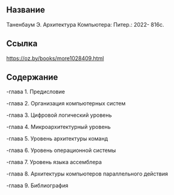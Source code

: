
## Название

Таненбаум Э. Архитектура Компьютера: Питер.: 2022- 	816с.

## Ссылка
https://oz.by/books/more1028409.html

## Содержание
-глава 1. Предисловие

-глава 2. Организация компьютерных систем

-глава 3. Цифровой логический уровень

-глава 4. Микроархитектурный уровень

-глава 5. Уровень архитектуры команд

-глава 6. Уровень операционной системы

-глава 7. Уровень языка ассемблера

-глава 8. Архитектуры компьютеров параллельного действия

-глава 9. Библиография






